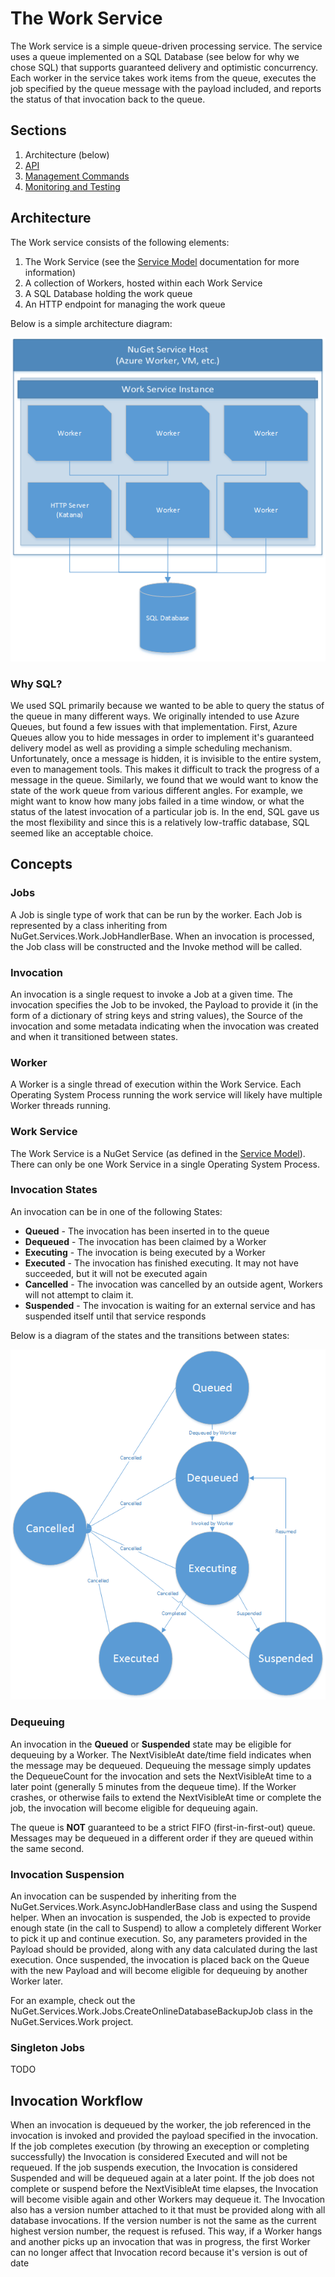 # The Work Service
The Work service is a simple queue-driven processing service. The service uses a queue implemented on a SQL Database (see below for why we chose SQL) that supports guaranteed delivery and optimistic concurrency. Each worker in the service takes work items from the queue, executes the job specified by the queue message with the payload included, and reports the status of that invocation back to the queue.

## Sections
1. Architecture (below)
2. [API](API.md)
3. [Management Commands](NuCmd.md)
4. [Monitoring and Testing](Testing.md)

## Architecture
The Work service consists of the following elements:

1. The Work Service (see the [Service Model](../README.md) documentation for more information)
2. A collection of Workers, hosted within each Work Service
3. A SQL Database holding the work queue
4. An HTTP endpoint for managing the work queue

Below is a simple architecture diagram:

![Architecture Diagram](images/Architecture.png)

### Why SQL?
We used SQL primarily because we wanted to be able to query the status of the queue in many different ways. We originally intended to use Azure Queues, but found a few issues with that implementation. First, Azure Queues allow you to hide messages in order to implement it's guaranteed delivery model as well as providing a simple scheduling mechanism. Unfortunately, once a message is hidden, it is invisible to the entire system, even to management tools. This makes it difficult to track the progress of a message in the queue. Similarly, we found that we would want to know the state of the work queue from various different angles. For example, we might want to know how many jobs failed in a time window, or what the status of the latest invocation of a particular job is. In the end, SQL gave us the most flexibility and since this is a relatively low-traffic database, SQL seemed like an acceptable choice.

## Concepts

### Jobs
A Job is single type of work that can be run by the worker. Each Job is represented by a class inheriting from NuGet.Services.Work.JobHandlerBase. When an invocation is processed, the Job class will be constructed and the Invoke method will be called.

### Invocation
An invocation is a single request to invoke a Job at a given time. The invocation specifies the Job to be invoked, the Payload to provide it (in the form of a dictionary of string keys and string values), the Source of the invocation and some metadata indicating when the invocation was created and when it transitioned between states.

### Worker
A Worker is a single thread of execution within the Work Service. Each Operating System Process running the work service will likely have multiple Worker threads running.

### Work Service
The Work Service is a NuGet Service (as defined in the [Service Model](../README.md)). There can only be one Work Service in a single Operating System Process.

### Invocation States
An invocation can be in one of the following States:
* **Queued** - The invocation has been inserted in to the queue
* **Dequeued** - The invocation has been claimed by a Worker
* **Executing** - The invocation is being executed by a Worker
* **Executed** - The invocation has finished executing. It may not have succeeded, but it will not be executed again
* **Cancelled** - The invocation was cancelled by an outside agent, Workers will not attempt to claim it.
* **Suspended** - The invocation is waiting for an external service and has suspended itself until that service responds

Below is a diagram of the states and the transitions between states:

![Invocation States](images/InvocationStates.png)

### Dequeuing
An invocation in the **Queued** or **Suspended** state may be eligible for dequeuing by a Worker. The NextVisibleAt date/time field indicates when the message may be dequeued. Dequeuing the message simply updates the DequeueCount for the invocation and sets the NextVisibleAt time to a later point (generally 5 minutes from the dequeue time). If the Worker crashes, or otherwise fails to extend the NextVisibleAt time or complete the job, the invocation will become eligible for dequeuing again.

The queue is **NOT** guaranteed to be a strict FIFO (first-in-first-out) queue. Messages may be dequeued in a different order if they are queued within the same second.

### Invocation Suspension
An invocation can be suspended by inheriting from the NuGet.Services.Work.AsyncJobHandlerBase class and using the Suspend helper. When an invocation is suspended, the Job is expected to provide enough state (in the call to Suspend) to allow a completely different Worker to pick it up and continue execution. So, any parameters provided in the Payload should be provided, along with any data calculated during the last execution. Once suspended, the invocation is placed back on the Queue with the new Payload and will become eligible for dequeuing by another Worker later.

For an example, check out the NuGet.Services.Work.Jobs.CreateOnlineDatabaseBackupJob class in the NuGet.Services.Work project.

### Singleton Jobs
TODO

## Invocation Workflow
When an invocation is dequeued by the worker, the job referenced in the invocation is invoked and provided the payload specified in the invocation. If the job completes execution (by throwing an exeception or completing successfully) the Invocation is considered Executed and will not be requeued. If the job suspends execution, the Invocation is considered Suspended and will be dequeued again at a later point. If the
job does not complete or suspend before the NextVisibleAt time elapses, the Invocation will become visible again and other Workers may dequeue it. The Invocation also has a version number attached to it that must be provided along with all database invocations. If the version number is not the same as the current highest version number, the request is refused. This way, if a Worker hangs and another picks up an invocation that was in progress, the first Worker can no longer affect that Invocation record because it's version is out of date